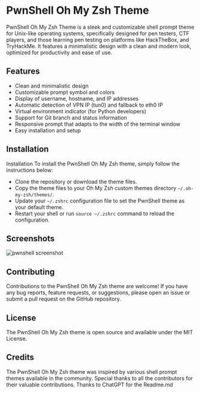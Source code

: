 # PwnShell Oh My Zsh Theme
PwnShell Oh My Zsh Theme is a sleek and customizable shell prompt theme for Unix-like operating systems, specifically designed for pen testers, CTF players, and those learning pen testing on platforms like HackTheBox, and TryHackMe. It features a minimalistic design with a clean and modern look, optimized for productivity and ease of use.

## Features

- Clean and minimalistic design
- Customizable prompt symbol and colors
- Display of username, hostname, and IP addresses
- Automatic detection of VPN IP (tun0) and fallback to eth0 IP
- Virtual environment indicator (for Python developers)
- Support for Git branch and status information
- Responsive prompt that adapts to the width of the terminal window
- Easy installation and setup

## Installation
Installation
To install the PwnShell Oh My Zsh theme, simply follow the instructions below:

- Clone the repository or download the theme files.
- Copy the theme files to your Oh My Zsh custom themes directory `~/.oh-my-zsh/themes/`.
- Update your `~/.zshrc` configuration file to set the PwnShell theme as your default theme.
- Restart your shell or run `source ~/.zshrc` command to reload the configuration.

## Screenshots

![pwnshell screenshot](https://user-images.githubusercontent.com/52609610/233078725-12334e2b-015a-4bd9-889d-50f5dfee2f0a.png)

## Contributing

Contributions to the PwnShell Oh My Zsh theme are welcome! If you have any bug reports, feature requests, or suggestions, please open an issue or submit a pull request on the GitHub repository.

## License
The PwnShell Oh My Zsh theme is open source and available under the MIT License.

## Credits
The PwnShell Oh My Zsh theme was inspired by various shell prompt themes available in the community. Special thanks to all the contributors for their valuable contributions. Thanks to ChatGPT for the Readme.md
